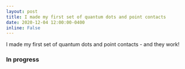 ```yaml
---
layout: post
title: I made my first set of quantum dots and point contacts
date: 2020-12-04 12:00:00-0400
inline: False
---
```


I made my first set of quantum dots and point contacts - and they work!

### In progress